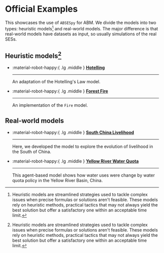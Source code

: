 # Official Examples

This showcases the use of `ABSESpy` for ABM. We divide the models into two types: heuristic models[^1] and real-world models. The major difference is that real-world models have datasets as input, so usually simulations of the real SESs.

## Heuristic models[^1]

<div class="grid cards" markdown>

-   :material-robot-happy:{ .lg .middle } __[Hotelling]__

    ---
    An adaptation of the Hotelling's Law model.

    <!-- [:octicons-arrow-right-24: Checkout] -->

-   :material-robot-happy:{ .lg .middle } __[Forest Fire]__

    ---
    An implementation of the `Fire` model.

    <!-- [:octicons-arrow-right-24: Checkout] -->

</div>


## Real-world models

<div class="grid cards" markdown>

-   :material-robot-happy:{ .lg .middle } __[South China Livelihood]__

    ---
    Here, we developed the model to explore the evolution of livelihood in the South of China.

    <!-- [:octicons-arrow-right-24: Checkout] -->

-   :material-robot-happy:{ .lg .middle } __[Yellow River Water Quota]__

    ---
    This agent-based model shows how water uses were change by water quota policy in the Yellow River Basin, China.

    <!-- [:octicons-arrow-right-24: Checkout] -->

</div>

[^1]:
    Heuristic models are streamlined strategies used to tackle complex issues when precise formulas or solutions aren't feasible. These models rely on heuristic methods, practical tactics that may not always yield the best solution but offer a satisfactory one within an acceptable time limit.


<!-- Heuristic models -->
  [Hotelling]: ../tutorial/beginner/hotelling_tutorial.ipynb
  [Forest Fire]: ../tutorial/beginner/fire_tutorial.ipynb

<!-- Real-world models -->
  [South China Livelihood]: official/south_china_livelihood.md
  [Yellow River Water Quota]: official/yellow_river_water_quota.md
